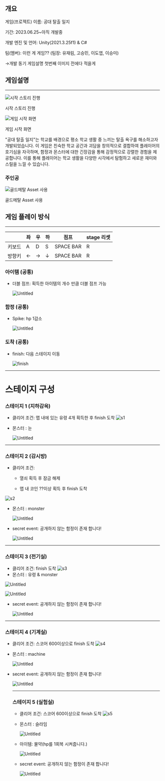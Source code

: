 ## 개요

게임(프로젝트) 이름: 공대 탈출 일지

기간: 2023.06.25~아직 개발중 

개발 엔진 및 언어: Unity(2021.3.25f1) & C# 

팀(멤버): 이런 게 게임?? (팀장: 유재림, 고승민, 이도엽, 이승미)

→개발 동기 게임설명 첫번째 이미지 전에다 적을게

## 게임설명

---

![시작 스토리 진행](./Images/kal_intro.png)

시작 스토리 진행

![게임 시작 화면](./Images/kal_roby.png)

게임 시작 화면

"공대 탈출 일지"는 학교를 배경으로 평소 학교 생활 중 느끼는 탈출 욕구를 해소하고자 개발되었습니다. 이 게임은 친숙한 학교 공간과 괴담을 창의적으로 결합하여 플레이어의 호기심을 자극하며, 함정과 몬스터에 대한 긴장감을 통해 감정적으로 강렬한 경험을 제공합니다. 이를 통해 플레이어는 학교 생활을 다양한 시각에서 탐험하고 새로운 재미와 스릴을 느낄 수 있습니다.

### 주인공

![골드메탈 Asset 사용](./Images/kal_stage01_character.png)

골드메탈 Asset 사용

## 게임 플레이 방식

---

|  | 좌 | 우 | 하 | 점프 | stage 리셋 |
| --- | --- | --- | --- | --- | --- |
| 키보드 | A | D | S | SPACE BAR | R |
| 방향키 | ← | → | ↓ | SPACE BAR | R |

### 아이템 (공통)

- 더블 점프: 획득한 아이템의 개수 만큼 더블 점프 가능
    
    ![Untitled](./Images/doubleJump.png)
    

### 함정 (공통)

- Spike: hp 1감소
    
    ![Untitled](./Images/spike.png)
    

### 도착 (공통)

- finish: 다음 스테이지 이동
    
    ![finish](./Images/finish.png)
    
   

---
# 스테이지 구성 

### 스테이지 1 (지하감옥)

- 클리어 조건: 맵 내에 있는 유령 4개 획득한 후 finish 도착
   ![s1](./Images/s1.png)

- 몬스터 : 눈
    
    ![Untitled](./Images/eye.png)
    


---

### 스테이지 2 (감시방)

- 클리어 조건:
    - 열쇠 획득 후 잠금 해제
        
        
    - 맵 내 코인 ??이상 획득 후 finish 도착

 ![s2](./Images/s2.png)
        
- 몬스터 : monster
    
    ![Untitled](./Images/monster.png)
    

- secret event: 공개하지 않는 함정이 존재 합니다!
    
    ![Untitled](./Images/secretBox.png)
    

---

### 스테이지 3 (전기실)

- 클리어 조건:  finish 도착
 ![s3](./Images/s3.png)
- 몬스터 : 유령 & monster

![Untitled](./Images/goast.png)

 ![Untitled](./Images/monster.png)

- secret event: 공개하지 않는 함정이 존재 합니다!
    
   ![Untitled](./Images/secretBox.png)
    

---

### 스테이지 4 (기계실)

- 클리어 조건:  스코어 600이상으로 finish 도착
 ![s4](./Images/s4.png)
- 몬스터 : machine
    
    ![Untitled](./Images/meka.png)
    
- secret event: 공개하지 않는 함정이 존재 합니다!
    
    ![Untitled](./Images/secretBox.png)
    
    ---
    
    ### 스테이지 5 (실험실)
    
    - 클리어 조건:  스코어 600이상으로 finish 도착
   ![s5](./Images/s5.png)
    - 몬스터 : 슬라임
        
        ![Untitled](./Images/slime.png)
        
    - 아이템: 물약(hp를 1회복 시켜줍니다.)
        
        ![Untitled](./Images/potion.png)
        
    - secret event: 공개하지 않는 함정이 존재 합니다!
        
       ![Untitled](./Images/secretBox.png)
        

